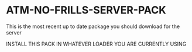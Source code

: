 # ATM-NO-FRILLS-SERVER-PACK
This is the most recent up to date package you should download for the server

INSTALL THIS PACK IN WHATEVER LOADER YOU ARE CURRENTLY USING
